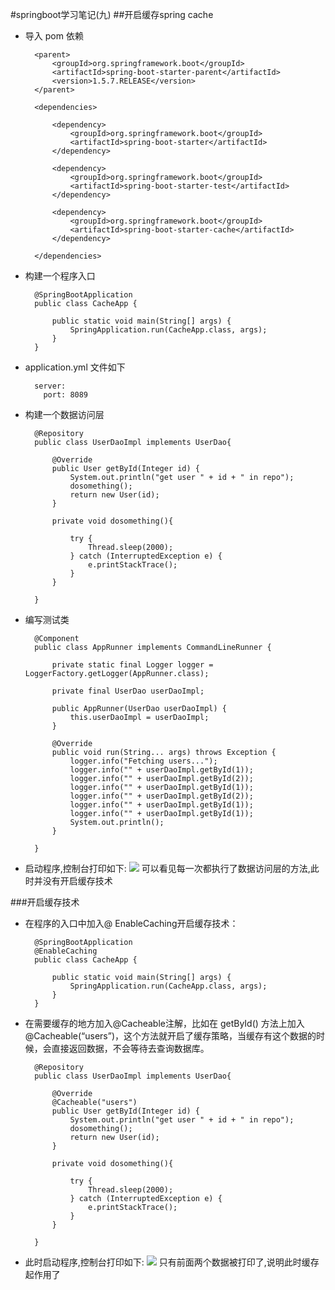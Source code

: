 #springboot学习笔记(九)
##开启缓存spring cache

- 导入 pom 依赖

		<parent>
			<groupId>org.springframework.boot</groupId>
			<artifactId>spring-boot-starter-parent</artifactId>
			<version>1.5.7.RELEASE</version>
		</parent>
	
		<dependencies>
	
			<dependency>
				<groupId>org.springframework.boot</groupId>
				<artifactId>spring-boot-starter</artifactId>
			</dependency>
	
			<dependency>
				<groupId>org.springframework.boot</groupId>
				<artifactId>spring-boot-starter-test</artifactId>
			</dependency>
	
			<dependency>
				<groupId>org.springframework.boot</groupId>
				<artifactId>spring-boot-starter-cache</artifactId>
			</dependency>
	
		</dependencies>

- 构建一个程序入口

		@SpringBootApplication
		public class CacheApp {
		
			public static void main(String[] args) {
				SpringApplication.run(CacheApp.class, args);
			}
		}


- application.yml 文件如下

		server: 
		  port: 8089


- 构建一个数据访问层

		@Repository
		public class UserDaoImpl implements UserDao{
		
			@Override
			public User getById(Integer id) {
				System.out.println("get user " + id + " in repo");
				dosomething();
				return new User(id);
			}
		
			private void dosomething(){
				
				try {
					Thread.sleep(2000);
				} catch (InterruptedException e) {
					e.printStackTrace();
				}
			}
			
		}


- 编写测试类 
		
		@Component
		public class AppRunner implements CommandLineRunner {
		
		    private static final Logger logger = LoggerFactory.getLogger(AppRunner.class);
		
		    private final UserDao userDaoImpl;
		
		    public AppRunner(UserDao userDaoImpl) {
		        this.userDaoImpl = userDaoImpl;
		    }
		
		    @Override
		    public void run(String... args) throws Exception {
		        logger.info("Fetching users...");
		        logger.info("" + userDaoImpl.getById(1));
		        logger.info("" + userDaoImpl.getById(2));
		        logger.info("" + userDaoImpl.getById(1));
		        logger.info("" + userDaoImpl.getById(2));
		        logger.info("" + userDaoImpl.getById(1));
		        logger.info("" + userDaoImpl.getById(1));
		        System.out.println();
		    }
		
		}

- 启动程序,控制台打印如下: 
![](/img/0005.png)
可以看见每一次都执行了数据访问层的方法,此时并没有开启缓存技术

###开启缓存技术

- 在程序的入口中加入@ EnableCaching开启缓存技术：

		@SpringBootApplication
		@EnableCaching
		public class CacheApp {
		
			public static void main(String[] args) {
				SpringApplication.run(CacheApp.class, args);
			}
		}

- 在需要缓存的地方加入@Cacheable注解，比如在 getById() 方法上加入@Cacheable(“users”)，这个方法就开启了缓存策略，当缓存有这个数据的时候，会直接返回数据，不会等待去查询数据库。

		@Repository
		public class UserDaoImpl implements UserDao{
		
			@Override
			@Cacheable("users")
			public User getById(Integer id) {
				System.out.println("get user " + id + " in repo");
				dosomething();
				return new User(id);
			}
		
			private void dosomething(){
				
				try {
					Thread.sleep(2000);
				} catch (InterruptedException e) {
					e.printStackTrace();
				}
			}
			
		}

- 此时启动程序,控制台打印如下: 
![](/img/0006.png)
只有前面两个数据被打印了,说明此时缓存起作用了
